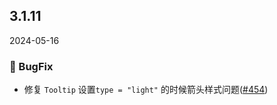 ## 3.1.11
2024-05-16
### 🐞 BugFix

- 修复 `Tooltip` 设置`type = "light"` 的时候箭头样式问题([#454](https://github.com/sheinsight/shineout-next/pull/454))